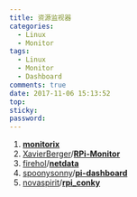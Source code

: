 ```yaml
---
title: 资源监视器
categories:
  - Linux
  - Monitor
tags:
  - Linux
  - Monitor
  - Dashboard
comments: true
date: 2017-11-06 15:13:52
top:
sticky:
password:
---
```

1. **[monitorix](http://www.monitorix.org/downloads.html)**
1. [XavierBerger](https://github.com/XavierBerger)/**[RPi-Monitor](https://github.com/XavierBerger/RPi-Monitor)**
1. [firehol](https://github.com/firehol)/**[netdata](https://github.com/firehol/netdata)**
1. [spoonysonny](https://github.com/spoonysonny)/**[pi-dashboard](https://github.com/spoonysonny/pi-dashboard)**
1. [novaspirit](https://github.com/novaspirit)/**[rpi_conky](https://github.com/novaspirit/rpi_conky)**

<!-- more -->

